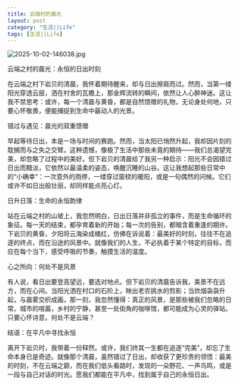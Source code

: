 ```yaml
---
title: 云端村的晨光
layout: post
category: "生活||Life"
tags: [生活||Life]
---
```


![2025-10-02-146038.jpg](http://hijoe.net/assets/2025-10-02-146038.jpg)

云端之村的晨光：永恒的日出时刻

在云端之村下岩贝的清晨，我怀着期待醒来，却与日出擦肩而过。然而，当第一缕阳光穿透云层，洒在村舍的瓦檐上，那金辉流转的瞬间，依然让人心醉神迷。这让我不禁思考：或许，每一个清晨与黄昏，都是自然馈赠的礼物，无论身处何地，只要心怀敬畏，便能捕捉到生命中最动人的光景。

错过与遇见：晨光的双重馈赠

早起等待日出，本是一场与时间的赛跑。然而，当太阳已悄然升起，我却因片刻的耽搁而与之失之交臂。这种遗憾，像极了生活中那些未竟的期待——我们总渴望完美，却忽略了过程中的美好。但下岩贝的清晨给了我另一种启示：阳光不会因错过日出而黯淡，它依然以最温柔的姿态，唤醒沉睡的山谷。这让我想起那些日常中的“小确幸”：一次意外的雨停，一缕穿过窗棂的暖阳，或是一句偶然的问候。它们或许不如日出般壮丽，却同样能点亮心灯。

日升日落：生命的永恒韵律

站在云端之村的山坡上，我忽然明白，日出日落并非孤立的事件，而是生命循环的象征。每一天的结束，都孕育着新的开始；每一次的告别，都暗含着重逢的期许。下岩贝的黄昏，夕阳将云海染成橘红，仿佛在诉说着：最美好的时刻，往往不在追逐的终点，而在沿途的风景中。就像我们的人生，不必执着于某个特定的目标，而应在每个当下，感受呼吸的节奏，触摸生活的温度。

心之所向：何处不是风景

有人说，看日出要登高望远，要选对地点。但下岩贝的清晨告诉我，美景不在远方，而在心间。当阳光洒在村口的石阶上，映出老农挑水的剪影；当炊烟袅袅升起，与晨雾交织成画，那一刻，我忽然懂得：真正的风景，是那些被我们忽略的日常。城市的喧嚣，乡村的宁静，甚至一处街角的咖啡馆，都可能成为心灵的驿站。只要心怀诗意，何处不是云端？

结语：在平凡中寻找永恒

离开下岩贝时，我带着一份释然。或许，我们终其一生都在追逐“完美”，却忘了生命本身已是奇迹。就像那个清晨，虽然错过了日出，却收获了更珍贵的领悟：最美的时刻，不在云端之巅，而在我们低头看路时，发现的一朵野花、一声鸟鸣，或是一段与自己对话的时光。愿我们都能在平凡中，找到属于自己的永恒日出。
